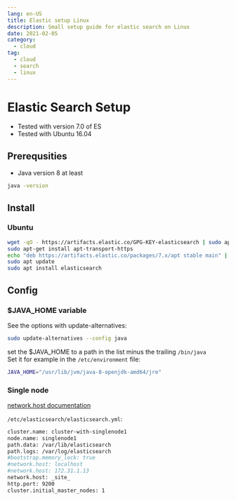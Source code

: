 ```yaml
---
lang: en-US
title: Elastic setup Linux
description: Small setup guide for elastic search on Linux
date: 2021-02-05
category:
  - cloud
tag:
  - cloud
  - search
  - linux
---
```


# Elastic Search Setup
- Tested with version 7.0 of ES
- Tested with Ubuntu 16.04
## Prerequsities
- Java version 8 at least
```sh
java -version
```

## Install

### Ubuntu
```sh
wget -qO - https://artifacts.elastic.co/GPG-KEY-elasticsearch | sudo apt-key add -
sudo apt-get install apt-transport-https
echo "deb https://artifacts.elastic.co/packages/7.x/apt stable main" | sudo tee -a /etc/apt/sources.list.d/elastic-7.x.list
sudo apt update
sudo apt install elasticsearch
```

## Config

### $JAVA_HOME variable
See the options with update-alternatives:
```sh
sudo update-alternatives --config java
```
set the $JAVA_HOME to a path in the list minus the trailing `/bin/java`  
Set it for example in the `/etc/environment` file:
```sh
JAVA_HOME="/usr/lib/jvm/java-8-openjdk-amd64/jre"
```

### Single node 
[network.host documentation](https://www.elastic.co/guide/en/elasticsearch/reference/current/network.host.html)

`/etc/elasticsearch/elasticsearch.yml`:  
```sh
cluster.name: cluster-with-singlenode1
node.name: singlenode1
path.data: /var/lib/elasticsearch
path.logs: /var/log/elasticsearch
#bootstrap.memory_lock: true
#network.host: localhost
#network.host: 172.31.1.13
network.host: _site_
http.port: 9200
cluster.initial_master_nodes: 1
```